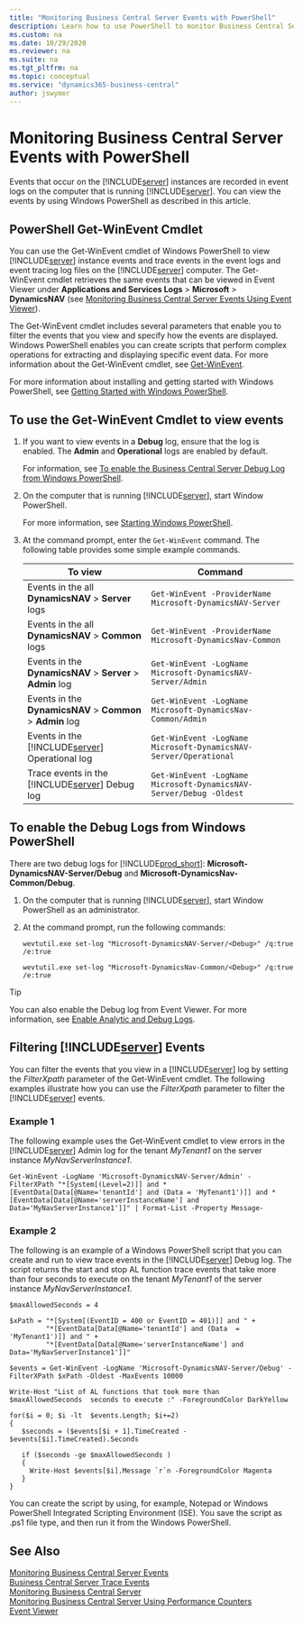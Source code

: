```yaml
---
title: "Monitoring Business Central Server Events with PowerShell"
description: Learn how to use PowerShell to monitor Business Central Server instances
ms.custom: na
ms.date: 10/29/2020
ms.reviewer: na
ms.suite: na
ms.tgt_pltfrm: na
ms.topic: conceptual
ms.service: "dynamics365-business-central"
author: jswymer
---
```

# Monitoring Business Central Server Events with PowerShell
Events that occur on the [!INCLUDE[server](../developer/includes/server.md)] instances are recorded in event logs on the computer that is running [!INCLUDE[server](../developer/includes/server.md)]. You can view the events by using Windows PowerShell as described in this article.  

##  <a name="ViewEventsWinPS"></a>PowerShell Get-WinEvent Cmdlet   
You can use the Get-WinEvent cmdlet of Windows PowerShell to view [!INCLUDE[server](../developer/includes/server.md)] instance events and trace events in the event logs and event tracing log files on the [!INCLUDE[server](../developer/includes/server.md)] computer. The Get-WinEvent cmdlet retrieves the same events that can be viewed in Event Viewer under **Applications and Services Logs** > **Microsoft** > **DynamicsNAV** (see [Monitoring Business Central Server Events Using Event Viewer](monitor-server-events-windows-event-log.md)). 
  
The Get-WinEvent cmdlet includes several parameters that enable you to filter the events that you view and specify how the events are displayed. Windows PowerShell enables you can create scripts that perform complex operations for extracting and displaying specific event data. For more information about the Get-WinEvent cmdlet, see [Get-WinEvent](https://go.microsoft.com/fwlink/?LinkID=513535).  
  
For more information about installing and getting started with Windows PowerShell, see [Getting Started with Windows PowerShell](https://go.microsoft.com/fwlink/?LinkID=254637).  
  
## To use the Get-WinEvent Cmdlet to view events  
  
1.  If you want to view events in a **Debug** log, ensure that the log is enabled. The **Admin** and **Operational** logs are enabled by default.  
  
     For information, see [To enable the Business Central Server Debug Log from Windows PowerShell](monitor-server-events-with-powershell.md#EnableLog).  
  
2.  On the computer that is running [!INCLUDE[server](../developer/includes/server.md)], start Window PowerShell.  
  
     For more information, see [Starting Windows PowerShell](https://go.microsoft.com/fwlink/?LinkID=513794).  
  
3.  At the command prompt, enter the `Get-WinEvent` command. The following table provides some simple example commands.  
  
    |To view|Command|  
    |-------------|-------------|  
    |Events in the all **DynamicsNAV** > **Server** logs|`Get-WinEvent -ProviderName Microsoft-DynamicsNAV-Server`|
    |Events in the all **DynamicsNAV** > **Common** logs|`Get-WinEvent -ProviderName Microsoft-DynamicsNav-Common`|  
    |Events in the **DynamicsNAV** > **Server** > **Admin** log|`Get-WinEvent -LogName Microsoft-DynamicsNAV-Server/Admin`|
    |Events in the **DynamicsNAV** > **Common** > **Admin** log|`Get-WinEvent -LogName Microsoft-DynamicsNav-Common/Admin`|  
    |Events in the [!INCLUDE[server](../developer/includes/server.md)] Operational log|`Get-WinEvent -LogName Microsoft-DynamicsNAV-Server/Operational`|  
    |Trace events in the [!INCLUDE[server](../developer/includes/server.md)] Debug log|`Get-WinEvent -LogName Microsoft-DynamicsNAV-Server/Debug -Oldest`|  
  
##  <a name="EnableLog"></a> To enable the Debug Logs from Windows PowerShell 

There are two debug logs for [!INCLUDE[prod_short](../developer/includes/prod_short.md)]: **Microsoft-DynamicsNAV-Server/Debug** and **Microsoft-DynamicsNav-Common/Debug**.
  
1.  On the computer that is running [!INCLUDE[server](../developer/includes/server.md)], start Window PowerShell as an administrator.  
  
2.  At the command prompt, run the following commands:  
  
    ```  
    wevtutil.exe set-log "Microsoft-DynamicsNAV-Server/<Debug>" /q:true /e:true  
    ```  

    ```  
    wevtutil.exe set-log "Microsoft-DynamicsNav-Common/<Debug>" /q:true /e:true  
    ```  
  
> [!TIP]  
>  You can also enable the Debug log from Event Viewer. For more information, see [Enable Analytic and Debug Logs](https://technet.microsoft.com/library/cc749492.aspx).  
  
## Filtering [!INCLUDE[server](../developer/includes/server.md)] Events  
You can filter the events that you view in a [!INCLUDE[server](../developer/includes/server.md)] log by setting the *FilterXpath* parameter of the Get-WinEvent cmdlet. The following examples illustrate how you can use the *FilterXpath* parameter to filter the [!INCLUDE[server](../developer/includes/server.md)] events.  
  
### Example 1  
  
The following example uses the Get-WinEvent cmdlet to view errors in the [!INCLUDE[server](../developer/includes/server.md)] Admin log for the tenant *MyTenant1* on the server instance *MyNavServerInstance1*.  
  
```  
Get-WinEvent -LogName 'Microsoft-DynamicsNAV-Server/Admin' -FilterXPath "*[System[(Level=2)]] and *[EventData[Data[@Name='tenantId'] and (Data = 'MyTenant1')]] and *[EventData[Data[@Name='serverInstanceName'] and Data='MyNavServerInstance1']]" | Format-List -Property Message-  
```  
  
### Example 2  
  
The following is an example of a Windows PowerShell script that you can create and run to view trace events in the [!INCLUDE[server](../developer/includes/server.md)] Debug log. The script returns the start and stop AL function trace events that take more than four seconds to execute on the tenant *MyTenant1* of the server instance *MyNavServerInstance1*.  
  
```  
$maxAllowedSeconds = 4  
  
$xPath = "*[System[(EventID = 400 or EventID = 401)]] and " +   
         "*[EventData[Data[@Name='tenantId'] and (Data  = 'MyTenant1')]] and " +  
         "*[EventData[Data[@Name='serverInstanceName'] and Data='MyNavServerInstance1']]"  
  
$events = Get-WinEvent -LogName 'Microsoft-DynamicsNAV-Server/Debug' -FilterXPath $xPath -Oldest -MaxEvents 10000  
  
Write-Host "List of AL functions that took more than $maxAllowedSeconds  seconds to execute :" -ForegroundColor DarkYellow  
  
for($i = 0; $i -lt  $events.Length; $i+=2)  
{   
   $seconds = ($events[$i + 1].TimeCreated - $events[$i].TimeCreated).Seconds  
  
   if ($seconds -ge $maxAllowedSeconds )  
   {  
     Write-Host $events[$i].Message `r`n -ForegroundColor Magenta  
   }  
}  
```  
  
 You can create the script by using, for example, Notepad or Windows PowerShell Integrated Scripting Environment \(ISE\). You save the script as .ps1 file type, and then run it from the Windows PowerShell.  
  
## See Also  
 [Monitoring Business Central Server Events](monitor-server-events.md)    
 [Business Central Server Trace Events](server-trace-events.md)   
 [Monitoring Business Central Server](monitor-server.md)   
 [Monitoring Business Central Server Using Performance Counters](monitor-server-using-performance-counters.md)  
 [Event Viewer](https://go.microsoft.com/fwlink/?LinkID=314067)